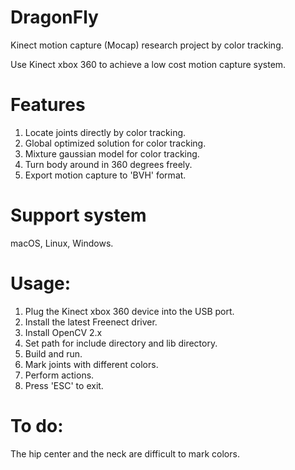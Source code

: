 # DragonFly
Kinect motion capture (Mocap) research project by color tracking.

Use Kinect xbox 360 to achieve a low cost motion capture system.

# Features
1. Locate joints directly by color tracking.
2. Global optimized solution for color tracking.
3. Mixture gaussian model for color tracking.
4. Turn body around in 360 degrees freely.
5. Export motion capture to 'BVH' format.

# Support system
macOS, Linux, Windows.

# Usage:
1. Plug the Kinect xbox 360 device into the USB port.
2. Install the latest Freenect driver.
3. Install OpenCV 2.x
4. Set path for include directory and lib directory.
5. Build and run.
6. Mark joints with different colors.
7. Perform actions.
8. Press 'ESC' to exit.

# To do:
The hip center and the neck are difficult to mark colors.
